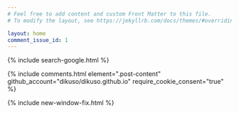 ```yaml
---
# Feel free to add content and custom Front Matter to this file.
# To modify the layout, see https://jekyllrb.com/docs/themes/#overriding-theme-defaults

layout: home
comment_issue_id: 1 
---
```

{% include search-google.html %}

<script src="/js/jquery.min.js"></script>
{% include comments.html element=".post-content" github_account="dikuso/dikuso.github.io" require_cookie_consent="true" %}

{% include new-window-fix.html %}
